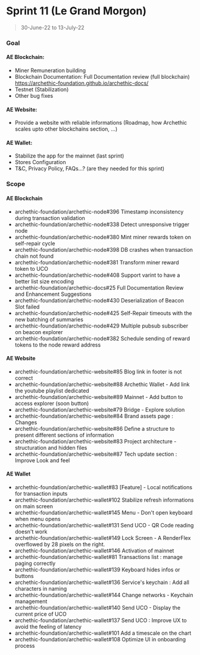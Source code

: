 # Sprint 11 (Le Grand Morgon)

> 30-June-22 to 13-July-22

### Goal

#### AE Blockchain:
- Miner Remuneration building 
- Blockchain Documentation: Full Documentation review (full blockchain) https://archethic-foundation.github.io/archethic-docs/
- Testnet (Stabilization)
- Other bug fixes

#### AE Website: 
- Provide a website with reliable informations (Roadmap, how Archethic scales upto other blockchains section, …)

#### AE Wallet:
- Stabilize the app for the mainnet (last sprint)
- Stores Configuration
- T&C, Privacy Policy, FAQs...? (are they needed for this sprint)


### Scope

#### AE Blockchain
 - archethic-foundation/archethic-node#396 Timestamp inconsistency during transaction validation
 - archethic-foundation/archethic-node#338 Detect unresponsive trigger node
 - archethic-foundation/archethic-node#380 Mint miner rewards token on self-repair cycle
 - archethic-foundation/archethic-node#398 DB crashes when transaction chain not found
 - archethic-foundation/archethic-node#381 Transform miner reward token to UCO
 - archethic-foundation/archethic-node#408 Support varint to have a better list size encoding
 - archethic-foundation/archethic-docs#25 Full Documentation Review and Enhancement Suggestions
 - archethic-foundation/archethic-node#430 Deserialization of Beacon Slot failed
 - archethic-foundation/archethic-node#425 Self-Repair timeouts with the new batching of summaries
 - archethic-foundation/archethic-node#429 Multiple pubsub subscriber on beacon explorer
 - archethic-foundation/archethic-node#382 Schedule sending of reward tokens to the node reward address

#### AE Website
- archethic-foundation/archethic-website#85 Blog link in footer is not correct
- archethic-foundation/archethic-website#88 Archethic Wallet - Add link the youtube playlist dedicated
- archethic-foundation/archethic-website#89 Mainnet - Add button to access explorer (soon button)
- archethic-foundation/archethic-website#79 Bridge - Explore solution
- archethic-foundation/archethic-website#84 Brand assets page : Changes
- archethic-foundation/archethic-website#86 Define a structure to present different sections of information
- archethic-foundation/archethic-website#83 Project architecture - structuration and hidden files
- archethic-foundation/archethic-website#87 Tech update section : Improve Look and feel

#### AE Wallet
- archethic-foundation/archethic-wallet#83 [Feature] - Local notifications for transaction inputs
- archethic-foundation/archethic-wallet#102 Stabilize refresh informations on main screen
- archethic-foundation/archethic-wallet#145 Menu - Don't open keyboard when menu opens
- archethic-foundation/archethic-wallet#131 Send UCO - QR Code reading doesn't work
- archethic-foundation/archethic-wallet#149 Lock Screen - A RenderFlex overflowed by 28 pixels on the right.
- archethic-foundation/archethic-wallet#146 Activation of mainnet
- archethic-foundation/archethic-wallet#81 Transactions list : manage paging correctly
- archethic-foundation/archethic-wallet#139 Keyboard hides infos or buttons
- archethic-foundation/archethic-wallet#136 Service's keychain : Add all characters in naming
- archethic-foundation/archethic-wallet#144 Change networks - Keychain management
- archethic-foundation/archethic-wallet#140 Send UCO - Display the current price of UCO
- archethic-foundation/archethic-wallet#137 Send UCO : Improve UX to avoid the feeling of latency
- archethic-foundation/archethic-wallet#101 Add a timescale on the chart
- archethic-foundation/archethic-wallet#108 Optimize UI in onboarding process
